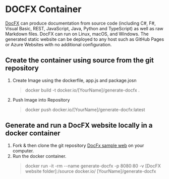 # DOCFX Container

[DocFX](https://dotnet.github.io/docfx/) can produce documentation from source code (including C#, F#, Visual Basic, REST, JavaScript, Java, Python and TypeScript) as well as raw Markdown files. DocFX can run on Linux, macOS, and Windows. The generated static website can be deployed to any host such as GitHub Pages or Azure Websites with no additional configuration.

## Create the container using source from the git repository

1. Create Image using the dockerfile, app.js and package.josn
    > docker build -t docker.io/[YourName]/generate-docfx .

2. Push Image into Repository
    > docker push docker.io/[YourName]/generate-docfx:latest

## Generate and run a DocFX website locally in a docker container

1. Fork & then clone the git repository [DocFx sample web](https://github.com/docascode/docfx-seed) on your computer.
2. Run the docker container.
    > docker run -it -rm --name generate-docfx -p 8080:80 -v [DocFX website folder]:/source docker.io/ [YourName]/generate-docfx

